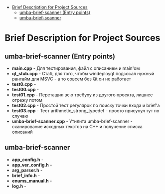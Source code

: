   - [Brief Description for Project Sources](#user-content-brief-description-for-project-sources)
    - [umba-brief-scanner (Entry points)](#user-content-umba-brief-scanner-entry-points)
    - [umba-brief-scanner](#user-content-umba-brief-scanner)

# Brief Description for Project Sources


## umba-brief-scanner (Entry points)

 - **main.cpp** - Для тестирования, файл с описанием и main'ом
 - **qt_stub.cpp** - Стаб, для того, чтобы windeployqt подсосал нужный рантайм для MSVC - а то совсем без Qt он не работает
 - **test0.cpp** - 
 - **test00.cpp** - 
 - **test01.cpp** - Перетащил всю требуху из другого проекта, лишнее отрежу потом
 - **test02.cpp** - Простой тест регулярок по поиску точки входа и brief'а
 - **test03.cpp** - Тест arithmetic_strong_typedef - просто присунул тут по случаю
 - **umba-brief-scanner.cpp** - Утилита umba-brief-scanner - сканирование исходных текстов на C++ и получение списка описаний


## umba-brief-scanner

 - **app_config.h** - 
 - **app_ver_config.h** - 
 - **arg_parser.h** - 
 - **brief_info.h** - 
 - **enums_manual.h** - 
 - **log.h** - 

